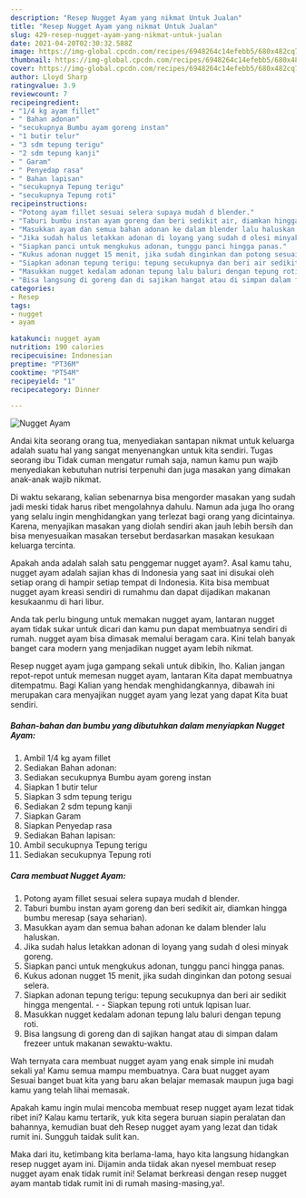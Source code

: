 ```yaml
---
description: "Resep Nugget Ayam yang nikmat Untuk Jualan"
title: "Resep Nugget Ayam yang nikmat Untuk Jualan"
slug: 429-resep-nugget-ayam-yang-nikmat-untuk-jualan
date: 2021-04-20T02:30:32.588Z
image: https://img-global.cpcdn.com/recipes/6948264c14efebb5/680x482cq70/nugget-ayam-foto-resep-utama.jpg
thumbnail: https://img-global.cpcdn.com/recipes/6948264c14efebb5/680x482cq70/nugget-ayam-foto-resep-utama.jpg
cover: https://img-global.cpcdn.com/recipes/6948264c14efebb5/680x482cq70/nugget-ayam-foto-resep-utama.jpg
author: Lloyd Sharp
ratingvalue: 3.9
reviewcount: 7
recipeingredient:
- "1/4 kg ayam fillet"
- " Bahan adonan"
- "secukupnya Bumbu ayam goreng instan"
- "1 butir telur"
- "3 sdm tepung terigu"
- "2 sdm tepung kanji"
- " Garam"
- " Penyedap rasa"
- " Bahan lapisan"
- "secukupnya Tepung terigu"
- "secukupnya Tepung roti"
recipeinstructions:
- "Potong ayam fillet sesuai selera supaya mudah d blender."
- "Taburi bumbu instan ayam goreng dan beri sedikit air, diamkan hingga bumbu meresap (saya seharian)."
- "Masukkan ayam dan semua bahan adonan ke dalam blender lalu haluskan."
- "Jika sudah halus letakkan adonan di loyang yang sudah d olesi minyak goreng."
- "Siapkan panci untuk mengkukus adonan, tunggu panci hingga panas."
- "Kukus adonan nugget 15 menit, jika sudah dinginkan dan potong sesuai selera."
- "Siapkan adonan tepung terigu: tepung secukupnya dan beri air sedikit hingga mengental.  Siapkan tepung roti untuk lqpisan luar."
- "Masukkan nugget kedalam adonan tepung lalu baluri dengan tepung roti."
- "Bisa langsung di goreng dan di sajikan hangat atau di simpan dalam frezeer untuk makanan sewaktu-waktu."
categories:
- Resep
tags:
- nugget
- ayam

katakunci: nugget ayam 
nutrition: 190 calories
recipecuisine: Indonesian
preptime: "PT36M"
cooktime: "PT54M"
recipeyield: "1"
recipecategory: Dinner

---
```



![Nugget Ayam](https://img-global.cpcdn.com/recipes/6948264c14efebb5/680x482cq70/nugget-ayam-foto-resep-utama.jpg)

Andai kita seorang orang tua, menyediakan santapan nikmat untuk keluarga adalah suatu hal yang sangat menyenangkan untuk kita sendiri. Tugas seorang ibu Tidak cuman mengatur rumah saja, namun kamu pun wajib menyediakan kebutuhan nutrisi terpenuhi dan juga masakan yang dimakan anak-anak wajib nikmat.

Di waktu  sekarang, kalian sebenarnya bisa mengorder masakan yang sudah jadi meski tidak harus ribet mengolahnya dahulu. Namun ada juga lho orang yang selalu ingin menghidangkan yang terlezat bagi orang yang dicintainya. Karena, menyajikan masakan yang diolah sendiri akan jauh lebih bersih dan bisa menyesuaikan masakan tersebut berdasarkan masakan kesukaan keluarga tercinta. 



Apakah anda adalah salah satu penggemar nugget ayam?. Asal kamu tahu, nugget ayam adalah sajian khas di Indonesia yang saat ini disukai oleh setiap orang di hampir setiap tempat di Indonesia. Kita bisa membuat nugget ayam kreasi sendiri di rumahmu dan dapat dijadikan makanan kesukaanmu di hari libur.

Anda tak perlu bingung untuk memakan nugget ayam, lantaran nugget ayam tidak sukar untuk dicari dan kamu pun dapat membuatnya sendiri di rumah. nugget ayam bisa dimasak memalui beragam cara. Kini telah banyak banget cara modern yang menjadikan nugget ayam lebih nikmat.

Resep nugget ayam juga gampang sekali untuk dibikin, lho. Kalian jangan repot-repot untuk memesan nugget ayam, lantaran Kita dapat membuatnya ditempatmu. Bagi Kalian yang hendak menghidangkannya, dibawah ini merupakan cara menyajikan nugget ayam yang lezat yang dapat Kita buat sendiri.

<!--inarticleads1-->

##### Bahan-bahan dan bumbu yang dibutuhkan dalam menyiapkan Nugget Ayam:

1. Ambil 1/4 kg ayam fillet
1. Sediakan  Bahan adonan:
1. Sediakan secukupnya Bumbu ayam goreng instan
1. Siapkan 1 butir telur
1. Siapkan 3 sdm tepung terigu
1. Sediakan 2 sdm tepung kanji
1. Siapkan  Garam
1. Siapkan  Penyedap rasa
1. Sediakan  Bahan lapisan:
1. Ambil secukupnya Tepung terigu
1. Sediakan secukupnya Tepung roti




<!--inarticleads2-->

##### Cara membuat Nugget Ayam:

1. Potong ayam fillet sesuai selera supaya mudah d blender.
1. Taburi bumbu instan ayam goreng dan beri sedikit air, diamkan hingga bumbu meresap (saya seharian).
1. Masukkan ayam dan semua bahan adonan ke dalam blender lalu haluskan.
1. Jika sudah halus letakkan adonan di loyang yang sudah d olesi minyak goreng.
1. Siapkan panci untuk mengkukus adonan, tunggu panci hingga panas.
1. Kukus adonan nugget 15 menit, jika sudah dinginkan dan potong sesuai selera.
1. Siapkan adonan tepung terigu: tepung secukupnya dan beri air sedikit hingga mengental. -  - Siapkan tepung roti untuk lqpisan luar.
1. Masukkan nugget kedalam adonan tepung lalu baluri dengan tepung roti.
1. Bisa langsung di goreng dan di sajikan hangat atau di simpan dalam frezeer untuk makanan sewaktu-waktu.




Wah ternyata cara membuat nugget ayam yang enak simple ini mudah sekali ya! Kamu semua mampu membuatnya. Cara buat nugget ayam Sesuai banget buat kita yang baru akan belajar memasak maupun juga bagi kamu yang telah lihai memasak.

Apakah kamu ingin mulai mencoba membuat resep nugget ayam lezat tidak ribet ini? Kalau kamu tertarik, yuk kita segera buruan siapin peralatan dan bahannya, kemudian buat deh Resep nugget ayam yang lezat dan tidak rumit ini. Sungguh taidak sulit kan. 

Maka dari itu, ketimbang kita berlama-lama, hayo kita langsung hidangkan resep nugget ayam ini. Dijamin anda tiidak akan nyesel membuat resep nugget ayam enak tidak rumit ini! Selamat berkreasi dengan resep nugget ayam mantab tidak rumit ini di rumah masing-masing,ya!.

